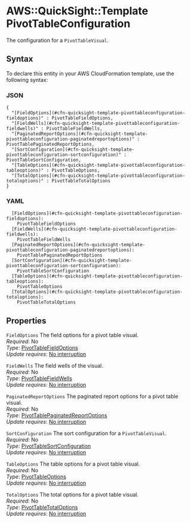# AWS::QuickSight::Template PivotTableConfiguration<a name="aws-properties-quicksight-template-pivottableconfiguration"></a>

The configuration for a `PivotTableVisual`\.

## Syntax<a name="aws-properties-quicksight-template-pivottableconfiguration-syntax"></a>

To declare this entity in your AWS CloudFormation template, use the following syntax:

### JSON<a name="aws-properties-quicksight-template-pivottableconfiguration-syntax.json"></a>

```
{
  "[FieldOptions](#cfn-quicksight-template-pivottableconfiguration-fieldoptions)" : PivotTableFieldOptions,
  "[FieldWells](#cfn-quicksight-template-pivottableconfiguration-fieldwells)" : PivotTableFieldWells,
  "[PaginatedReportOptions](#cfn-quicksight-template-pivottableconfiguration-paginatedreportoptions)" : PivotTablePaginatedReportOptions,
  "[SortConfiguration](#cfn-quicksight-template-pivottableconfiguration-sortconfiguration)" : PivotTableSortConfiguration,
  "[TableOptions](#cfn-quicksight-template-pivottableconfiguration-tableoptions)" : PivotTableOptions,
  "[TotalOptions](#cfn-quicksight-template-pivottableconfiguration-totaloptions)" : PivotTableTotalOptions
}
```

### YAML<a name="aws-properties-quicksight-template-pivottableconfiguration-syntax.yaml"></a>

```
  [FieldOptions](#cfn-quicksight-template-pivottableconfiguration-fieldoptions): 
    PivotTableFieldOptions
  [FieldWells](#cfn-quicksight-template-pivottableconfiguration-fieldwells): 
    PivotTableFieldWells
  [PaginatedReportOptions](#cfn-quicksight-template-pivottableconfiguration-paginatedreportoptions): 
    PivotTablePaginatedReportOptions
  [SortConfiguration](#cfn-quicksight-template-pivottableconfiguration-sortconfiguration): 
    PivotTableSortConfiguration
  [TableOptions](#cfn-quicksight-template-pivottableconfiguration-tableoptions): 
    PivotTableOptions
  [TotalOptions](#cfn-quicksight-template-pivottableconfiguration-totaloptions): 
    PivotTableTotalOptions
```

## Properties<a name="aws-properties-quicksight-template-pivottableconfiguration-properties"></a>

`FieldOptions`  <a name="cfn-quicksight-template-pivottableconfiguration-fieldoptions"></a>
The field options for a pivot table visual\.  
*Required*: No  
*Type*: [PivotTableFieldOptions](aws-properties-quicksight-template-pivottablefieldoptions.md)  
*Update requires*: [No interruption](https://docs.aws.amazon.com/AWSCloudFormation/latest/UserGuide/using-cfn-updating-stacks-update-behaviors.html#update-no-interrupt)

`FieldWells`  <a name="cfn-quicksight-template-pivottableconfiguration-fieldwells"></a>
The field wells of the visual\.  
*Required*: No  
*Type*: [PivotTableFieldWells](aws-properties-quicksight-template-pivottablefieldwells.md)  
*Update requires*: [No interruption](https://docs.aws.amazon.com/AWSCloudFormation/latest/UserGuide/using-cfn-updating-stacks-update-behaviors.html#update-no-interrupt)

`PaginatedReportOptions`  <a name="cfn-quicksight-template-pivottableconfiguration-paginatedreportoptions"></a>
The paginated report options for a pivot table visual\.  
*Required*: No  
*Type*: [PivotTablePaginatedReportOptions](aws-properties-quicksight-template-pivottablepaginatedreportoptions.md)  
*Update requires*: [No interruption](https://docs.aws.amazon.com/AWSCloudFormation/latest/UserGuide/using-cfn-updating-stacks-update-behaviors.html#update-no-interrupt)

`SortConfiguration`  <a name="cfn-quicksight-template-pivottableconfiguration-sortconfiguration"></a>
The sort configuration for a `PivotTableVisual`\.  
*Required*: No  
*Type*: [PivotTableSortConfiguration](aws-properties-quicksight-template-pivottablesortconfiguration.md)  
*Update requires*: [No interruption](https://docs.aws.amazon.com/AWSCloudFormation/latest/UserGuide/using-cfn-updating-stacks-update-behaviors.html#update-no-interrupt)

`TableOptions`  <a name="cfn-quicksight-template-pivottableconfiguration-tableoptions"></a>
The table options for a pivot table visual\.  
*Required*: No  
*Type*: [PivotTableOptions](aws-properties-quicksight-template-pivottableoptions.md)  
*Update requires*: [No interruption](https://docs.aws.amazon.com/AWSCloudFormation/latest/UserGuide/using-cfn-updating-stacks-update-behaviors.html#update-no-interrupt)

`TotalOptions`  <a name="cfn-quicksight-template-pivottableconfiguration-totaloptions"></a>
The total options for a pivot table visual\.  
*Required*: No  
*Type*: [PivotTableTotalOptions](aws-properties-quicksight-template-pivottabletotaloptions.md)  
*Update requires*: [No interruption](https://docs.aws.amazon.com/AWSCloudFormation/latest/UserGuide/using-cfn-updating-stacks-update-behaviors.html#update-no-interrupt)
